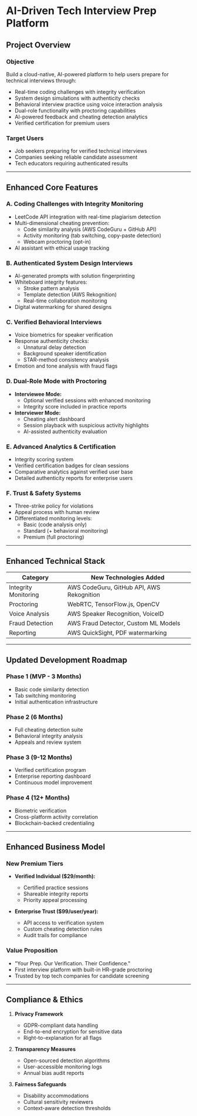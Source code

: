 # AI-Driven Tech Interview Prep Platform

## Project Overview

### Objective
Build a cloud-native, AI-powered platform to help users prepare for technical interviews through:

- Real-time coding challenges with integrity verification
- System design simulations with authenticity checks
- Behavioral interview practice using voice interaction analysis
- Dual-role functionality with proctoring capabilities
- AI-powered feedback and cheating detection analytics
- Verified certification for premium users

### Target Users
- Job seekers preparing for verified technical interviews
- Companies seeking reliable candidate assessment
- Tech educators requiring authenticated results

---

## Enhanced Core Features

### A. Coding Challenges with Integrity Monitoring
- LeetCode API integration with real-time plagiarism detection
- Multi-dimensional cheating prevention:
  - Code similarity analysis (AWS CodeGuru + GitHub API)
  - Activity monitoring (tab switching, copy-paste detection)
  - Webcam proctoring (opt-in)
- AI assistant with ethical usage tracking

### B. Authenticated System Design Interviews
- AI-generated prompts with solution fingerprinting
- Whiteboard integrity features:
  - Stroke pattern analysis
  - Template detection (AWS Rekognition)
  - Real-time collaboration monitoring
- Digital watermarking for shared designs

### C. Verified Behavioral Interviews
- Voice biometrics for speaker verification
- Response authenticity checks:
  - Unnatural delay detection
  - Background speaker identification
  - STAR-method consistency analysis
- Emotion and tone analysis with fraud flags

### D. Dual-Role Mode with Proctoring
- **Interviewee Mode:** 
  - Optional verified sessions with enhanced monitoring
  - Integrity score included in practice reports
- **Interviewer Mode:**
  - Cheating alert dashboard
  - Session playback with suspicious activity highlights
  - AI-assisted authenticity evaluation

### E. Advanced Analytics & Certification
- Integrity scoring system
- Verified certification badges for clean sessions
- Comparative analytics against verified user base
- Detailed authenticity reports for enterprise users

### F. Trust & Safety Systems
- Three-strike policy for violations
- Appeal process with human review
- Differentiated monitoring levels:
  - Basic (code analysis only)
  - Standard (+ behavioral monitoring)
  - Premium (full proctoring)

---

## Enhanced Technical Stack

| Category              | New Technologies Added                  |
|-----------------------|----------------------------------------|
| Integrity Monitoring  | AWS CodeGuru, GitHub API, AWS Rekognition |
| Proctoring           | WebRTC, TensorFlow.js, OpenCV          |
| Voice Analysis       | AWS Speaker Recognition, VoiceID       |
| Fraud Detection      | AWS Fraud Detector, Custom ML Models   |
| Reporting            | AWS QuickSight, PDF watermarking       |

---

## Updated Development Roadmap

### Phase 1 (MVP - 3 Months)
- Basic code similarity detection
- Tab switching monitoring
- Initial authentication infrastructure

### Phase 2 (6 Months)
- Full cheating detection suite
- Behavioral integrity analysis
- Appeals and review system

### Phase 3 (9-12 Months)
- Verified certification program
- Enterprise reporting dashboard
- Continuous model improvement

### Phase 4 (12+ Months)
- Biometric verification
- Cross-platform activity correlation
- Blockchain-backed credentialing

---

## Enhanced Business Model

### New Premium Tiers
- **Verified Individual ($29/month):**
  - Certified practice sessions
  - Shareable integrity reports
  - Priority appeal processing

- **Enterprise Trust ($99/user/year):**
  - API access to verification system
  - Custom cheating detection rules
  - Audit trails for compliance

### Value Proposition
- "Your Prep. Our Verification. Their Confidence."
- First interview platform with built-in HR-grade proctoring
- Trusted by top tech companies for candidate screening

---

## Compliance & Ethics

1. **Privacy Framework**
   - GDPR-compliant data handling
   - End-to-end encryption for sensitive data
   - Right-to-explanation for all flags

2. **Transparency Measures**
   - Open-sourced detection algorithms
   - User-accessible monitoring logs
   - Annual bias audit reports

3. **Fairness Safeguards**
   - Disability accommodations
   - Cultural sensitivity reviewers
   - Context-aware detection thresholds

